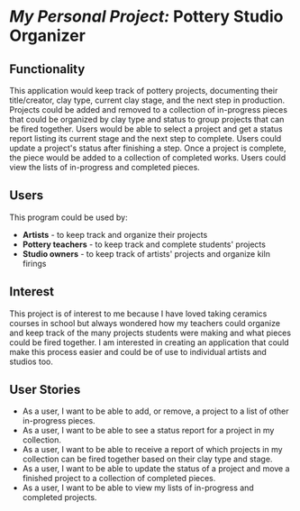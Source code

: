 # *My Personal Project:* Pottery Studio Organizer 

## Functionality ##
This application would keep track of pottery projects, 
documenting their title/creator, clay type, current clay stage, 
and the next step in production. Projects could be added and
removed to a collection of in-progress pieces that could be 
organized by clay type and status to group projects that can 
be fired together. Users would be able to select a project 
and get a status report listing its current stage and the 
next step to complete. Users could update a project's status 
after finishing a step. Once a project is complete, the piece 
would be added to a collection of completed works. Users could
view the lists of in-progress and completed pieces.

## Users
This program could be used by:
- **Artists** - to keep track and organize their projects
- **Pottery teachers** - to keep track and complete students' 
projects
- **Studio owners** - to keep track of artists' projects and 
organize kiln firings

## Interest
This project is of interest to me because I have loved taking
ceramics courses in school but always wondered how my teachers
could organize and keep track of the many projects students 
were making and what pieces could be fired together. I am 
interested in creating an application that could make this 
process easier and could be of use to individual artists and 
studios too. 

## User Stories
- As a user, I want to be able to add, or remove, a project 
to a list of other in-progress pieces.
- As a user, I want to be able to see a status report for a 
project in my collection.
- As a user, I want to be able to receive a report of which 
projects in my collection can be fired together based on their
clay type and stage.
- As a user, I want to be able to update the status of a project 
and move a finished project to a collection of completed pieces.
- As a user, I want to be able to view my lists of in-progress
and completed projects. 